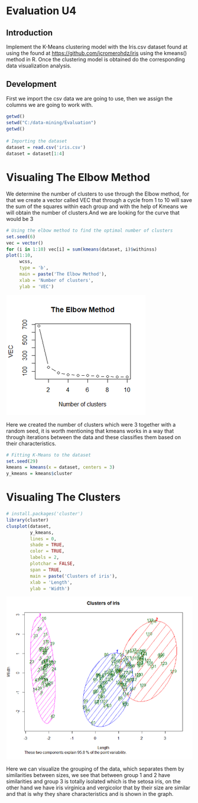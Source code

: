 # Evaluation U4

## Introduction

Implement the K-Means clustering model with the Iris.csv dataset found at  using the found at https://github.com/jcromerohdz/iris using the kmeans() method in R. Once the clustering model is obtained do the corresponding data visualization analysis.

## Development

First we import the csv data we are going to use, then we assign the columns we are going to work with.

```R
getwd()
setwd("C:/data-mining/Evaluation")
getwd()

# Importing the dataset
dataset = read.csv('iris.csv')
dataset = dataset[1:4]
```

# Visualing The Elbow Method

We determine the number of clusters to use through the Elbow method, for that we create a vector called VEC that through a cycle from 1 to 10 will save the sum of the squares within each group and with the help of Kmeans we will obtain the number of clusters.And we are looking for the curve that would be 3

```R
# Using the elbow method to find the optimal number of clusters
set.seed(6)
vec = vector()
for (i in 1:10) vec[i] = sum(kmeans(dataset, i)$withinss)
plot(1:10,
     wcss,
     type = 'b',
     main = paste('The Elbow Method'),
     xlab = 'Number of clusters',
     ylab = 'VEC')
```
![](https://github.com/BrayanBaltazar/data-mining/blob/Unit_4/Evaluation/Plot%20Elbow.png)

Here we created the number of clusters which were 3 together with a random seed, it is worth mentioning that kmeans works in a way that through iterations between the data and these classifies them based on their characteristics.

```R
# Fitting K-Means to the dataset
set.seed(29)
kmeans = kmeans(x = dataset, centers = 3)
y_kmeans = kmeans$cluster
```

# Visualing The Clusters

```R
# install.packages('cluster')
library(cluster)
clusplot(dataset,
         y_kmeans,
         lines = 0,
         shade = TRUE,
         color = TRUE,
         labels = 2,
         plotchar = FALSE,
         span = TRUE,
         main = paste('Clusters of iris'),
         xlab = 'Length',
         ylab = 'Width')
```
![](https://github.com/BrayanBaltazar/data-mining/blob/Unit_4/Evaluation/Plot%20Clusters.png)

Here we can visualize the grouping of the data, which separates them by similarities between sizes, we see that between group 1 and 2 have similarities and group 3 is totally isolated which is the setosa iris, on the other hand we have iris virginica and vergicolor that by their size are similar and that is why they share characteristics and is shown in the graph. 